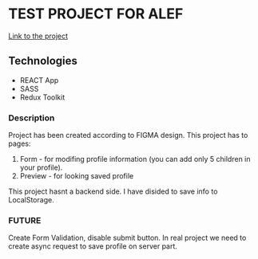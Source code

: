 # TEST PROJECT FOR ALEF

[Link to the project](https://pavel-khokhlov.github.io/alef-react/)

## Technologies

* REACT App
* SASS
* Redux Toolkit

### Description

Project has been created according to FIGMA design.
This project has to pages:

1. Form - for modifing profile information (you can add only 5 children in your profile).
2. Preview - for looking saved profile

This project hasnt a backend side. I have disided to save info to LocalStorage.

### FUTURE

Create Form Validation, disable submit button.
In real project we need to create async request to save profile on server part.
